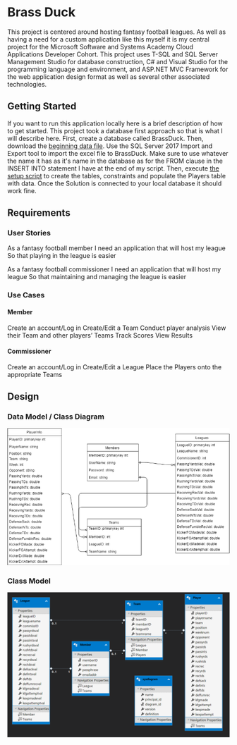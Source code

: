# Brass Duck

This project is centered around hosting fantasy football leagues. As well as having a need for a custom application like this myself it is my central project for the Microsoft Software and Systems Academy Cloud Applications Developer Cohort. This project uses T-SQL and SQL Server Management Studio for database construction, C# and Visual Studio for the programming language and environment, and ASP.NET MVC Framework for the web application design format as well as several other associated technologies.

## Getting Started

If you want to run this application locally here is a brief description of how to get started.
This project took a database first approach so that is what I will describe here. 
First, create a database called BrassDuck. Then, download the [beginning data file](BrassDuckSampleData.xlsx). Use the SQL Server 2017 Import and Export tool to import the excel file to BrassDuck. Make sure to use whatever the name it has as it's name in the database as for the FROM clause in the INSERT INTO statement I have at the end of my script.
Then, execute [the setup script](BrassDuckSetupScript.txt) to create the tables, constraints and populate the Players table with data. Once the Solution is connected to your local database it should work fine.

## Requirements

### User Stories

As a fantasy football member
I need an application that will host my league
So that playing in the league is easier

As a fantasy football commissioner
I need an application that will host my league
So that maintaining and managing the league is easier

### Use Cases

#### Member
Create an account/Log in
Create/Edit a Team
Conduct player analysis
View their Team and other players’ Teams
Track Scores
View Results

#### Commissioner
Create an account/Log in
Create/Edit a League
Place the Players onto the appropriate Teams

## Design

### Data Model / Class Diagram

![alt text](DataModel-ClassDiagram.png "Data Model")

### Class Model

![alt text](ClassModel.PNG "Class Model")
